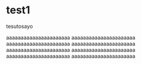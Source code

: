 # test1


tesutosayo


aaaaaaaaaaaaaaaaaaaaaa
aaaaaaaaaaaaaaaaaaaaaa
aaaaaaaaaaaaaaaaaaaaaa
aaaaaaaaaaaaaaaaaaaaaa
aaaaaaaaaaaaaaaaaaaaaa
aaaaaaaaaaaaaaaaaaaaaa
aaaaaaaaaaaaaaaaaaaaaa
aaaaaaaaaaaaaaaaaaaaaa
